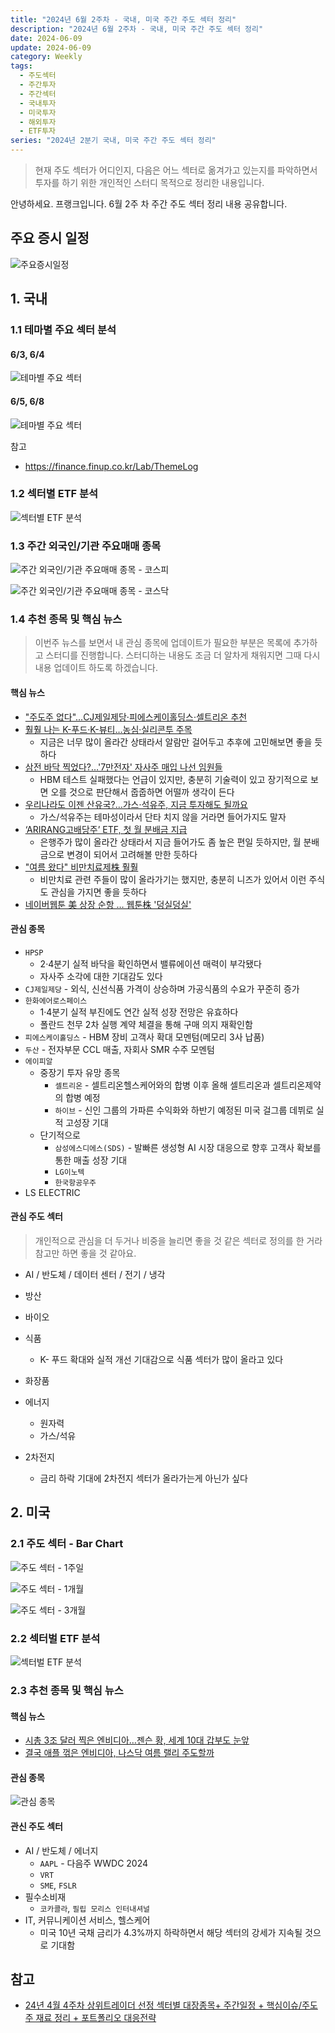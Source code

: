 ```yaml
---
title: "2024년 6월 2주차 - 국내, 미국 주간 주도 섹터 정리"
description: "2024년 6월 2주차 - 국내, 미국 주간 주도 섹터 정리"
date: 2024-06-09
update: 2024-06-09
category: Weekly
tags:
  - 주도섹터
  - 주간투자
  - 주간섹터
  - 국내투자
  - 미국투자
  - 해외투자
  - ETF투자
series: "2024년 2분기 국내, 미국 주간 주도 섹터 정리"
---
```


> 현재 주도 섹터가 어디인지, 다음은 어느 섹터로 옮겨가고 있는지를 파악하면서 투자를 하기 위한 개인적인 스터디 목적으로 정리한 내용입니다.

안녕하세요. 프랭크입니다. 6월 2주 차 주간 주도 섹터 정리 내용 공유합니다.

## 주요 증시 일정

![주요증시일정](image-20240609165613250.png)

## 1. 국내

### 1.1 테마별 주요 섹터 분석

#### 6/3, 6/4

![테마별 주요 섹터](image-20240609164259143.png)

#### 6/5, 6/8

![테마별 주요 섹터](image-20240609164307061.png)

참고

- https://finance.finup.co.kr/Lab/ThemeLog

### 1.2 섹터별 ETF 분석

![섹터별 ETF 분석](image-20240609164316590.png)

### 1.3 주간 외국인/기관 주요매매 종목

![주간 외국인/기관 주요매매 종목 - 코스피](image-20240609164323978.png)

![주간 외국인/기관 주요매매 종목 - 코스닥](image-20240609164332934.png)

### 1.4 추천 종목 및 핵심 뉴스

> 이번주 뉴스를 보면서 내 관심 종목에 업데이트가 필요한 부분은 목록에 추가하고 스터디를 진행합니다. 스터디하는 내용도 조금 더 알차게 채워지면 그때 다시 내용 업데이트 하도록 하겠습니다.

#### 핵심 뉴스

- ["주도주 없다"...CJ제일제당·피에스케이홀딩스·셀트리온 추천](https://www.fnnews.com/news/202406091145090551)
- [훨훨 나는 K-푸드·K-뷰티…농심·실리콘투 주목](https://n.news.naver.com/mnews/article/018/0005759810)
  - 지금은 너무 많이 올라간 상태라서 알람만 걸어두고 추후에 고민해보면 좋을 듯하다
- [삼전 바닥 찍었다?…'7만전자' 자사주 매입 나선 임원들](https://n.news.naver.com/mnews/article/011/0004350694)
  - HBM 테스트 실패했다는 언급이 있지만, 충분히 기술력이 있고 장기적으로 보면 오를 것으로 판단해서 줍줍하면 어떨까 생각이 든다
- [우리나라도 이젠 산유국?…가스·석유주, 지금 투자해도 될까요](https://n.news.naver.com/mnews/article/011/0004350666)
  - 가스/석유주는 테마성이라서 단타 치지 않을 거라면 들어가지도 말자
- [‘ARIRANG고배당주’ ETF, 첫 월 분배금 지급](https://n.news.naver.com/mnews/article/011/0004350266)
  - 은행주가 많이 올라간 상태라서 지금 들어가도 좀 높은 편일 듯하지만, 월 분배금으로 변경이 되어서 고려해볼 만한 듯하다
- ["여름 왔다" 비만치료제株 훨훨](https://n.news.naver.com/mnews/article/015/0004993880)
  - 비만치료 관련 주들이 많이 올라가기는 했지만, 충분히 니즈가 있어서 이런 주식도 관심을 가지면 좋을 듯하다
- [네이버웹툰 美 상장 순항 … 웹툰株 '덩실덩실'](https://n.news.naver.com/mnews/article/009/0005313449)



#### 관심 종목

- `HPSP`
  - 2·4분기 실적 바닥을 확인하면서 밸류에이션 매력이 부각됐다
  - 자사주 소각에 대한 기대감도 있다
- `CJ제일제당` - 외식, 신선식품 가격이 상승하며 가공식품의 수요가 꾸준히 증가
- `한화에어로스페이스`
  - 1·4분기 실적 부진에도 연간 실적 성장 전망은 유효하다
  - 폴란드 천무 2차 실행 계약 체결을 통해 구매 의지 재확인함
- `피에스케이홀딩스` - HBM 장비 고객사 확대 모멘텀(메모리 3사 납품)
- `두산` - 전자부문 CCL 매출, 자회사 SMR 수주 모멘텀
- `에이피알`
  - 중장기 투자 유망 종목
      - `셀트리온` - 셀트리온헬스케어와의 합병 이후 올해 셀트리온과 셀트리온제약의 합병 예정
      - `하이브` - 신인 그룹의 가파른 수익화와 하반기 예정된 미국 걸그룹 데뷔로 실적 고성장 기대
  - 단기적으로
      - `삼성에스디에스(SDS)` - 발빠른 생성형 AI 시장 대응으로 향후 고객사 확보를 통한 매출 성장 기대
      - `LG이노텍`
      - `한국항공우주`
- LS ELECTRIC

#### 관심 주도 섹터

> 개인적으로 관심을 더 두거나 비중을 늘리면 좋을 것 같은 섹터로 정의를 한 거라 참고만 하면 좋을 것 같아요.

- AI / 반도체 / 데이터 센터 / 전기 / 냉각
- 방산
- 바이오
- 식품
  - K- 푸드 확대와 실적 개선 기대감으로 식품 섹터가 많이 올라고 있다

- 화장품
- 에너지
  - 원자력
  - 가스/석유
- 2차전지
  - 금리 하락 기대에 2차전지 섹터가 올라가는게 아닌가 싶다


## 2. 미국

### 2.1 주도 섹터 -  Bar Chart

![주도 섹터 - 1주일](image-20240609164353966.png)

![주도 섹터 - 1개월](image-20240609164410884.png)

![주도 섹터 - 3개월](image-20240609164416646.png)

### 2.2 섹터벌 ETF 분석

![섹터벌 ETF 분석](image-20240609164424135.png)

### 2.3 추천 종목 및 핵심 뉴스

#### 핵심 뉴스

- [시총 3조 달러 찍은 엔비디아…젠슨 황, 세계 10대 갑부도 눈앞](https://n.news.naver.com/mnews/article/001/0014735276)
- [결국 애플 꺾은 엔비디아, 나스닥 여름 랠리 주도할까](https://www.youtube.com/watch?v=hFIMgQKGkTw)

#### 관심 종목

![관심 종목](image-20240609164430281.png)

#### 관신 주도 섹터

- AI / 반도체 / 에너지
  - `AAPL` - 다음주 WWDC 2024
  - `VRT`
  - `SME`, `FSLR`
- 필수소비재
  - `코카콜라`, `필립 모리스 인터내셔널`
- IT, 커뮤니케이션 서비스, 헬스케어
  - 미국 10년 국채 금리가 4.3%까지 하락하면서 해당 섹터의 강세가 지속될 것으로 기대함


## 참고

- [24년 4월 4주차 상위트레이더 선정 섹터별 대장종목+ 주간일정 + 핵심이슈/주도주 재료 정리 + 포트폴리오 대응전략](https://eureka.hankyung.com/insight/detail/5823)
